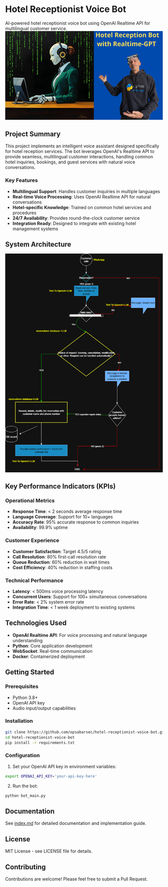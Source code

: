 # Hotel Receptionist Voice Bot

AI-powered hotel receptionist voice bot using OpenAI Realtime API for multilingual customer service.
![AI hotel receptionist](images/thumbnail.png)
## Project Summary

This project implements an intelligent voice assistant designed specifically for hotel reception services. The bot leverages OpenAI's Realtime API to provide seamless, multilingual customer interactions, handling common hotel inquiries, bookings, and guest services with natural voice conversations.

### Key Features

- **Multilingual Support**: Handles customer inquiries in multiple languages
- **Real-time Voice Processing**: Uses OpenAI Realtime API for natural conversations
- **Hotel-specific Knowledge**: Trained on common hotel services and procedures
- **24/7 Availability**: Provides round-the-clock customer service
- **Integration Ready**: Designed to integrate with existing hotel management systems

## System Architecture

![System Architecture Diagram](images/diagram_receptionist_bot.png)

## Key Performance Indicators (KPIs)

### Operational Metrics
- **Response Time**: < 2 seconds average response time
- **Language Coverage**: Support for 10+ languages
- **Accuracy Rate**: 95% accurate response to common inquiries
- **Availability**: 99.9% uptime

### Customer Experience
- **Customer Satisfaction**: Target 4.5/5 rating
- **Call Resolution**: 80% first-call resolution rate
- **Queue Reduction**: 60% reduction in wait times
- **Cost Efficiency**: 40% reduction in staffing costs

### Technical Performance
- **Latency**: < 500ms voice processing latency
- **Concurrent Users**: Support for 100+ simultaneous conversations
- **Error Rate**: < 2% system error rate
- **Integration Time**: < 1 week deployment to existing systems

## Technologies Used

- **OpenAI Realtime API**: For voice processing and natural language understanding
- **Python**: Core application development
- **WebSocket**: Real-time communication
- **Docker**: Containerized deployment

## Getting Started

### Prerequisites

- Python 3.8+
- OpenAI API key
- Audio input/output capabilities

### Installation

```bash
git clone https://github.com/opsabarsec/hotel-receptionist-voice-bot.git
cd hotel-receptionist-voice-bot
pip install -r requirements.txt
```

### Configuration

1. Set your OpenAI API key in environment variables:
```bash
export OPENAI_API_KEY='your-api-key-here'
```

2. Run the bot:
```bash
python bot_main.py
```

## Documentation

See [index.md](index.md) for detailed documentation and implementation guide.

## License

MIT License - see LICENSE file for details.

## Contributing

Contributions are welcome! Please feel free to submit a Pull Request.
